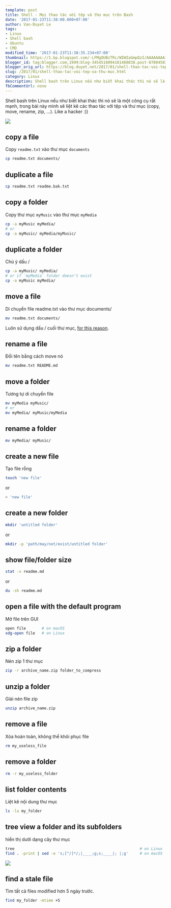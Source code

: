 ```yaml
---
template: post
title: Shell - Mọi thao tác với tệp và thư mục trên Bash
date: '2017-01-23T11:38:00.000+07:00'
author: Van-Duyet Le
tags:
- Linux
- Shell bash
- Ubuntu
- CMD
modified_time: '2017-01-23T11:38:35.234+07:00'
thumbnail: https://1.bp.blogspot.com/-LFMgOUBzTRc/WIWIaGmpQzI/AAAAAAAAieU/kvAZPXb218k53BpTdGwnVJQbL4KyhjtRgCLcB/s1600/Screenshot%2Bfrom%2B2017-01-23%2B11-36-34.png
blogger_id: tag:blogger.com,1999:blog-3454518094181460838.post-8780458314288554113
blogger_orig_url: https://blog.duyet.net/2017/01/shell-thao-tac-voi-tep-va-thu-muc.html
slug: /2017/01/shell-thao-tac-voi-tep-va-thu-muc.html
category: Linux
description: Shell bash trên Linux nếu như biết khai thác thì nó sẽ là một công cụ rất mạnh, trong bài này mình sẽ liệt kê các thao tác với tệp và thư mục (copy, move, rename, zip, ...). Like a hacker :))
fbCommentUrl: none
---
```


Shell bash trên Linux nếu như biết khai thác thì nó sẽ là một công cụ rất mạnh, trong bài này mình sẽ liệt kê các thao tác với tệp và thư mục (copy, move, rename, zip, ...). Like a hacker :))

![](https://1.bp.blogspot.com/-LFMgOUBzTRc/WIWIaGmpQzI/AAAAAAAAieU/kvAZPXb218k53BpTdGwnVJQbL4KyhjtRgCLcB/s1600/Screenshot%2Bfrom%2B2017-01-23%2B11-36-34.png)

## copy a file ##

Copy `readme.txt` vào thư mục `documents`

```bash
cp readme.txt documents/
```

## duplicate a file ##

```bash
cp readme.txt readme.bak.txt
```

## copy a folder ##

Copy thư mục `myMusic` vào thư mục `myMedia` 

```bash
cp -a myMusic myMedia/
# or
cp -a myMusic/ myMedia/myMusic/

```

## duplicate a folder ##
Chú ý dấu /

```bash
cp -a myMusic/ myMedia/
# or if `myMedia` folder doesn't exist
cp -a myMusic myMedia/

```

## move a file ##
Di chuyển file readme.txt vào thư mục documents/

```bash
mv readme.txt documents/
```

Luôn sử dụng dấu / cuối thư mục, [for this reason](http://unix.stackexchange.com/a/50533).

## rename a file ##
Đổi tên bằng cách move nó

```bash
mv readme.txt README.md

```

## move a folder ##
Tương tự di chuyển file

```bash
mv myMedia myMusic/
# or
mv myMedia/ myMusic/myMedia

```

## rename a folder ##

```bash
mv myMedia/ myMusic/

```

## create a new file ##
Tạo file rỗng

```bash
touch 'new file'

```

or

```bash
> 'new file'

```

## create a new folder ##

```bash
mkdir 'untitled folder'

```

or

```bash
mkdir -p 'path/may/not/exist/untitled folder'

```

## show file/folder size ##

```bash
stat -x readme.md

```

or

```bash
du -sh readme.md

```

## open a file with the default program ##
Mở file trên GUI

```bash
open file       # on macOS
xdg-open file   # on Linux

```

## zip a folder ##
Nén zip 1 thư mục

```bash
zip -r archive_name.zip folder_to_compress

```

## unzip a folder ##
Giải nén file zip

```bash
unzip archive_name.zip

```

## remove a file ##
Xóa hoàn toàn, không thể khôi phục file

```bash
rm my_useless_file
```

## remove a folder ##

```bash
rm -r my_useless_folder
```

## list folder contents ##
Liệt kê nội dung thư mục

```bash
ls -la my_folder

```

## tree view a folder and its subfolders ##
hiển thị dưới dạng cây thư mục

```bash
tree                                                       # on Linux
find . -print | sed -e 's;[^/]*/;|____;g;s;____|; |;g'     # on macOS

```

![](https://4.bp.blogspot.com/-tK8h8jZr_bE/WIWEVOZOijI/AAAAAAAAieI/M-j88WoOPgwUof29-7baFsDsniPOoLXPgCLcB/s1600/Screenshot%2Bfrom%2B2017-01-23%2B11-01-08.png)

## find a stale file ##

Tìm tất cả files modified hơn 5 ngày trước.

```bash
find my_folder -mtime +5
```
